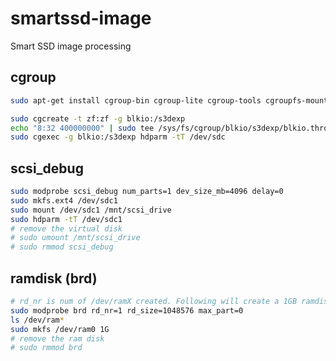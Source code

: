 # smartssd-image
Smart SSD image processing

## cgroup

```bash
sudo apt-get install cgroup-bin cgroup-lite cgroup-tools cgroupfs-mount libcgroup1

sudo cgcreate -t zf:zf -g blkio:/s3dexp
echo "8:32 400000000" | sudo tee /sys/fs/cgroup/blkio/s3dexp/blkio.throttle.read_bps_device
sudo cgexec -g blkio:/s3dexp hdparm -tT /dev/sdc
```

## scsi_debug

```bash
sudo modprobe scsi_debug num_parts=1 dev_size_mb=4096 delay=0
sudo mkfs.ext4 /dev/sdc1
sudo mount /dev/sdc1 /mnt/scsi_drive
sudo hdparm -tT /dev/sdc1
# remove the virtual disk
# sudo umount /mnt/scsi_drive
# sudo rmmod scsi_debug
```

## ramdisk (brd)

```bash
# rd_nr is num of /dev/ramX created. Following will create a 1GB ramdisk.
sudo modprobe brd rd_nr=1 rd_size=1048576 max_part=0
ls /dev/ram*
sudo mkfs /dev/ram0 1G
# remove the ram disk
# sudo rmmod brd
```
